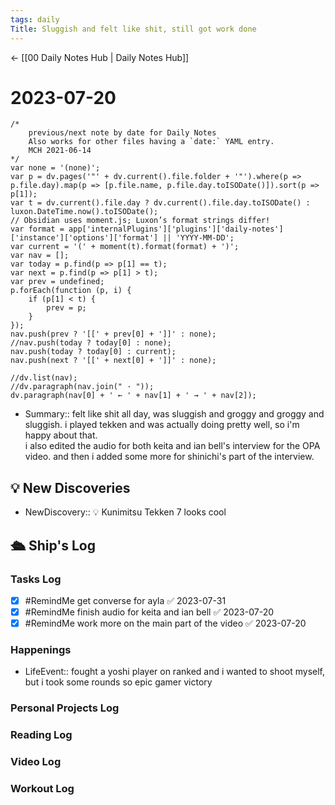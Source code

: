 ```yaml
---
tags: daily
Title: Sluggish and felt like shit, still got work done
---
```


<- [[00 Daily Notes Hub | Daily Notes Hub]]

# 2023-07-20
```dataviewjs
/*
    previous/next note by date for Daily Notes
    Also works for other files having a `date:` YAML entry.
    MCH 2021-06-14
*/
var none = '(none)';
var p = dv.pages('"' + dv.current().file.folder + '"').where(p => p.file.day).map(p => [p.file.name, p.file.day.toISODate()]).sort(p => p[1]);
var t = dv.current().file.day ? dv.current().file.day.toISODate() : luxon.DateTime.now().toISODate();
// Obsidian uses moment.js; Luxon’s format strings differ!
var format = app['internalPlugins']['plugins']['daily-notes']['instance']['options']['format'] || 'YYYY-MM-DD';
var current = '(' + moment(t).format(format) + ')';
var nav = [];
var today = p.find(p => p[1] == t);
var next = p.find(p => p[1] > t);
var prev = undefined;
p.forEach(function (p, i) {
    if (p[1] < t) {
        prev = p;
    }
});
nav.push(prev ? '[[' + prev[0] + ']]' : none);
//nav.push(today ? today[0] : none);
nav.push(today ? today[0] : current);
nav.push(next ? '[[' + next[0] + ']]' : none);

//dv.list(nav);
//dv.paragraph(nav.join(" · "));
dv.paragraph(nav[0] + ' ← ' + nav[1] + ' → ' + nav[2]);
```
- Summary:: felt like shit all day, was sluggish and groggy and groggy and sluggish. i played tekken and was actually doing pretty well, so i'm happy about that.<br>i also edited the audio for both keita and ian bell's interview for the OPA video. and then i added some more for shinichi's part of the interview.

## 💡 New Discoveries
- NewDiscovery:: 💡 Kunimitsu Tekken 7 looks cool


## 🛳️ Ship's Log
### Tasks Log
- [x] #RemindMe get converse for ayla ✅ 2023-07-31
- [x] #RemindMe finish audio for keita and ian bell ✅ 2023-07-20
- [x] #RemindMe work more on the main part of the video ✅ 2023-07-20
### Happenings
- LifeEvent:: fought a yoshi player on ranked and i wanted to shoot myself, but i took some rounds so epic gamer victory
### Personal Projects Log

### Reading Log

### Video Log

### Workout Log